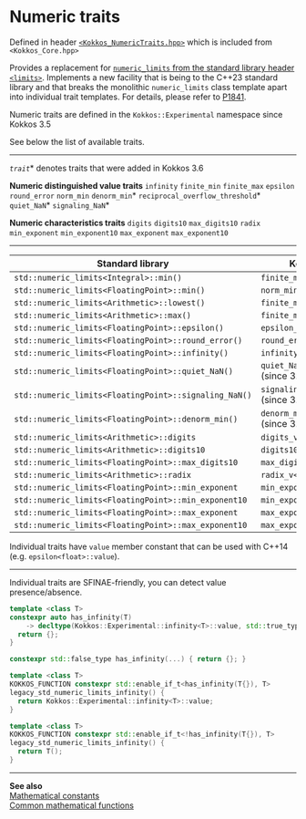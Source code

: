 # Numeric traits

Defined in
header [`<Kokkos_NumericTraits.hpp>`](https://github.com/kokkos/kokkos/blob/3.5.00/core/src/Kokkos_NumericTraits.hpp)
which is included from `<Kokkos_Core.hpp>`

Provides a replacement for [`numeric_limits` from the standard library header
`<limits>`](https://en.cppreference.com/w/cpp/types/numeric_limits).
Implements a new facility that is being to the C++23 standard library and that
breaks the monolithic `numeric_limits` class template apart into individual
trait templates.  For details, please refer to
[P1841](http://www.open-std.org/jtc1/sc22/wg21/docs/papers/2022/p1841r2.pdf).

Numeric traits are defined in the `Kokkos::Experimental` namespace since Kokkos 3.5

See below the list of available traits.

---

_`trait`_\* denotes traits that were added in Kokkos 3.6

**Numeric distinguished value traits**
`infinity`
`finite_min`
`finite_max`
`epsilon`
`round_error`
`norm_min`
`denorm_min`*
`reciprocal_overflow_threshold`*
`quiet_NaN`*
`signaling_NaN`*

**Numeric characteristics traits**
`digits`
`digits10`
`max_digits10`
`radix`
`min_exponent`
`min_exponent10`
`max_exponent`
`max_exponent10`

---

| Standard library                                      | Kokkos with C++17                            |
|-------------------------------------------------------|----------------------------------------------|
| `std::numeric_limits<Integral>::min()`                | `finite_min_v<Integral>`                     |
| `std::numeric_limits<FloatingPoint>::min()`           | `norm_min_v<FloatingPoint>`                  |
| `std::numeric_limits<Arithmetic>::lowest()`           | `finite_min_v<Arithmetic>`                   |
| `std::numeric_limits<Arithmetic>::max()`              | `finite_max_v<Arithmetic>`                   |
| `std::numeric_limits<FloatingPoint>::epsilon()`       | `epsilon_v<FloatingPoint>`                   |
| `std::numeric_limits<FloatingPoint>::round_error()`   | `round_error_v<FloatingPoint>`               |
| `std::numeric_limits<FloatingPoint>::infinity()`      | `infinity_v<FloatingPoint>`                  |
| `std::numeric_limits<FloatingPoint>::quiet_NaN()`     | `quiet_NaN_v<FloatingPoint>` (since 3.6)     |
| `std::numeric_limits<FloatingPoint>::signaling_NaN()` | `signaling_NaN_v<FloatingPoint>` (since 3.6) |
| `std::numeric_limits<FloatingPoint>::denorm_min()`    | `denorm_min_v<FloatingPoint>` (since 3.6)    |
| `std::numeric_limits<Arithmetic>::digits`             | `digits_v<Arithmetic>`                       |
| `std::numeric_limits<Arithmetic>::digits10`           | `digits10_v<Arithmetic>`                     |
| `std::numeric_limits<FloatingPoint>::max_digits10`    | `max_digits10_v<FloatingPoint>`              |
| `std::numeric_limits<Arithmetic>::radix`              | `radix_v<Arithmetic>`                        |
| `std::numeric_limits<FloatingPoint>::min_exponent`    | `min_exponent_v<FloatingPoint>`              |
| `std::numeric_limits<FloatingPoint>::min_exponent10`  | `min_exponent10_v<FloatingPoint>`            |
| `std::numeric_limits<FloatingPoint>::max_exponent`    | `max_exponent_v<FloatingPoint>`              |
| `std::numeric_limits<FloatingPoint>::max_exponent10`  | `max_exponent10_v<FloatingPoint>`            |

Individual traits have `value` member constant that can be used with C++14 (e.g. `epsilon<float>::value`).

---

Individual traits are SFINAE-friendly, you can detect value presence/absence.

```C++
template <class T>
constexpr auto has_infinity(T)
    -> decltype(Kokkos::Experimental::infinity<T>::value, std::true_type{}) {
  return {};
}

constexpr std::false_type has_infinity(...) { return {}; }

template <class T>
KOKKOS_FUNCTION constexpr std::enable_if_t<has_infinity(T{}), T>
legacy_std_numeric_limits_infinity() {
  return Kokkos::Experimental::infinity<T>::value;
}

template <class T>
KOKKOS_FUNCTION constexpr std::enable_if_t<!has_infinity(T{}), T>
legacy_std_numeric_limits_infinity() {
  return T();
}
```

---
**See also**  
[Mathematical constants](Mathematical-Constants)  
[Common mathematical functions](Mathematical-Functions)  
